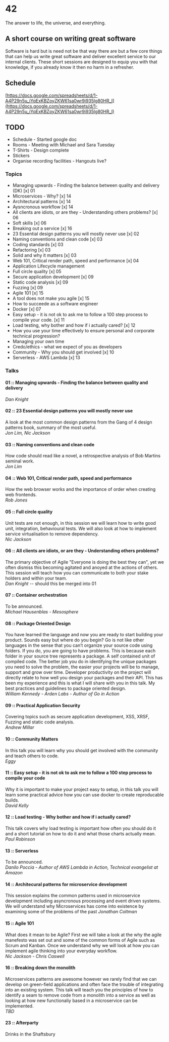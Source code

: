 # 42
The answer to life, the universe, and everything.

## A short course on writing great software
Software is hard but is need not be that way there are but a few core things
that can help us write great software and deliver excellent service to our 
internal clients.  These short sessions are designed to equip you with that
knowledge, if you already know it then no harm in a refresher.

## Schedule
[https://docs.google.com/spreadsheets/d/1-A4P29n5u_iYqExKBZoyZKW61sa0wr9i935lg80HR_I](https://docs.google.com/spreadsheets/d/1-A4P29n5u_iYqExKBZoyZKW61sa0wr9i935lg80HR_I)

## TODO
* Schedule - Started google doc
* Rooms - Meeting with Michael and Sara Tuesday
* T-Shirts - Design complete
* Stickers
* Organise recording facilities - Hangouts live?

### Topics
* Managing upwards - Finding the balance between quality and delivery (DK) [x] 01
* Microservices - Why? [x] 14
* Architectural patterns [x] 14
* Aysncronous workflow [x] 14
* All clients are idiots, or are they - Understanding others problems? [x] 06
* Soft skills [x] 06
* Breaking out a service [x] 16
* 23 Essential design patterns you will mostly never use [x] 02
* Naming conventions and clean code [x] 03
* Coding standards [x] 03
* Refactoring [x] 03
* Solid and why it matters [x] 03
* Web 101, Critical render path, speed and performance [x] 04
* Application Lifecycle management
* Full circle quality [x] 05
* Secure application development [x] 09
* Static code analysis [x] 09
* Fuzzing [x] 09
* Agile 101 [x] 15
* A tool does not make you agile [x] 15
* How to succeede as a software engineer 
* Docker [x] 07
* Easy setup - it is not ok to ask me to follow a 100 step process to compile
  your code. [x] 11
* Load testing, why bother and how if i actually cared? [x] 12
* How you use your time effectively to ensure personal and corporate technical progression?
* Managing your own time
* Credo/ethics - what we expect of you as developers
* Community - Why you should get involved [x] 10
* Serverless - AWS Lambda [x] 13

### Talks

#### 01 :: Managing upwards - Finding the balance between quality and delivery  
*Dan Knight*

#### 02 :: 23 Essential design patterns you will mostly never use
A look at the most common design patterns from the Gang of 4 design patterns book, summary of the most useful.  
*Jon Lim, Nic Jackson*

#### 03 :: Naming conventions and clean code
How code should read like a novel, a retrospective analysis of Bob Martins seminal work.  
*Jon Lim*

#### 04 :: Web 101, Critical render path, speed and performance
How the web browser works and the importance of order when creating web frontends.  
*Rob Jones*

#### 05 :: Full circle quality
Unit tests are not enough, in this session we will learn how to write good unit, integration, behavioural tests.  We will also look at how to implement service virtualisation to remove dependency.  
*Nic Jackson*

#### 06 :: All clients are idiots, or are they - Understanding others problems?
The primary objective of Agile "Everyone is doing the best they can", yet we often dismiss this becoming agitated and anoyed at the actions of others.  This session will teach how you can communicate to both your stake holders and within your team.  
*Dan Knight*
-- should this be merged into 01

#### 07 :: Container orchestration
To be announced.  
*Michael Hausenblas - Mesosphere*

#### 08 :: Package Oriented Design
You have learned the language and now you are ready to start building your product. Sounds easy but where do you begin? Go is not like other languages in the sense that you can’t organize your source code using folders. If you do, you are going to have problems. This is because each folder in your source tree represents a package. A self contained unit of compiled code. The better job you do in identifying the unique packages you need to solve the problem, the easier your projects will be to manage, support and grow over time. Developer productivity on the project will directly relate to how well you design your packages and their API. This has been my experience and this is what I will share with you in this talk. My best practices and guidelines to package oriented design.  
*William Kennedy - Arden Labs - Author of Go in Action*

#### 09 :: Practical Application Security
Covering topics such as secure application development, XSS, XRSF, Fuzzing and static code analysis.  
*Andrew Millar*

#### 10 :: Community Matters
In this talk you will learn why you should get involved with the community and teach others to code.  
*Eggy*

#### 11 :: Easy setup - it is not ok to ask me to follow a 100 step process to compile your code
Why it is important to make your project easy to setup, in this talk you will learn some practical advice how you can use docker to create reproducable builds.  
*David Kelly*

#### 12 :: Load testing - Why bother and how if i actually cared?
This talk covers why load testing is important how often you should do it and a short tutorial on how to do it and what those charts actually mean.  
*Paul Robinson*

#### 13 :: Serverless
To be announced.  
*Danilo Poccia - Author of AWS Lambda in Action, Technical evangelist at Amazon*

#### 14 :: Architecural patterns for microservice development
This session explains the common patterns used in microservice development including asyncronous processing and event driven systems.  We will understand why Microservices has come into existence by examining some of the problems of the past
*Jonathan Coltman*

#### 15 :: Agile 101
What does it mean to be Agile? First we will take a look at the why the agile manefesto was set out and some of the common forms of Agile such as Scrum and Kanban.  Once we understand why we will look at how you can implement agile thinking into your everyday workflow.  
*Nic Jackson - Chris Caswell*

#### 16 :: Breaking down the monolith
Microservices patterns are awesome however we rarely find that we can develop on green-field applications and often face the trouble of integrating into an existing system.  This talk will teach you the principles of how to identify a seam to remove code from a monolith into a service as well as looking at how new functionaliy based in a microservice can be implemented.  
*TBD*

#### 23 :: Afterparty
Drinks in the Shaftsbury
